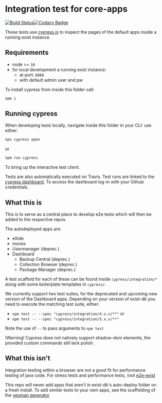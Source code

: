 # Integration test for core-apps
[![Build Status](https://travis-ci.com/eXist-db/e2e-core.svg?branch=master)](https://travis-ci.com/eXist-db/e2e-core)[![Codacy Badge](https://api.codacy.com/project/badge/Grade/bbf3f43632c74320ae9c889cc2a689ab)](https://www.codacy.com/app/eXist-db/e2e-core_2?utm_source=github.com&amp;utm_medium=referral&amp;utm_content=eXist-db/e2e-core&amp;utm_campaign=Badge_Grade)

These tests use [cypress.js](https://www.cypress.io) to inspect the pages of the default apps inside a running exist instance.

## Requirements
*   node >= `10`
*   for local development a running exist instance:
    *   at port: `8080`
    *   with default admin user and pw

To install cypress from inside this folder call:
```bash
npm i
```

## Running cypress
When developing tests locally, navigate inside this folder in your CLI:
use either:
```bash
npx cypress open
```
or
```bash
npm run cypress
```
To bring up the interactive test client.

Tests are also automatically executed on Travis.
Test runs are linked to the [cypress dashboard](https://dashboard.cypress.io/#/projects/w23pgu/runs). To access the dashboard log-in with your Github credentials.

## What this is
This is to serve as a central place to develop e2e tests which will then be added to the respective repos.

The autodeployed apps are:
*   eXide
*   monex
*   Usermanager (deprec.)
*   Dashboard
    *   Backup Central (deprec.)
    *   Collection Browser (deprec.)
    *   Package Manager (deprec.)

A test scaffold for each of these can be found inside `cypress/integration/*` along with some boilerplate templates in `cypress/`.

We currently support two test suites, for the deprecated and upcoming new version of the Dashboard apps. Depending on your version of exist-db you need to execute the matching test suite, either:
*   `npm test -- --spec "cypress/integration/4.x.x/**"`
or
*   `npm test -- --spec "cypress/integration/5.x.x/**"`

Note the use of `--` to pass arguments to `npm test`

!Warning! Cypress does not natively support shadow-dom elements, the provided custom commands still lack polish.

## What this isn't
Integration testing within a browser are not a good fit for performance testing of java code. For stress tests and performance tests, visit [e2e-exist](https://github.com/eXist-db/e2e-exist)

This repo will never add apps that aren't in exist-db's auto-deploy folder on a fresh install. To add similar tests to your own apps, see the scaffolding of the [yeoman generator](https://github.com/eXist-db/generator-exist)
